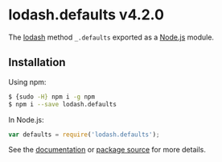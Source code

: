# lodash.defaults v4.2.0

The [lodash](https://lodash.com/) method `_.defaults` exported as a [Node.js](https://nodejs.org/) module.

## Installation

Using npm:
```bash
$ {sudo -H} npm i -g npm
$ npm i --save lodash.defaults
```

In Node.js:
```js
var defaults = require('lodash.defaults');
```

See the [documentation](https://lodash.com/docs#defaults) or [package source](https://github.com/lodash/lodash/raw/branch/branch/4.2.0-npm-packages/lodash.defaults) for more details.
